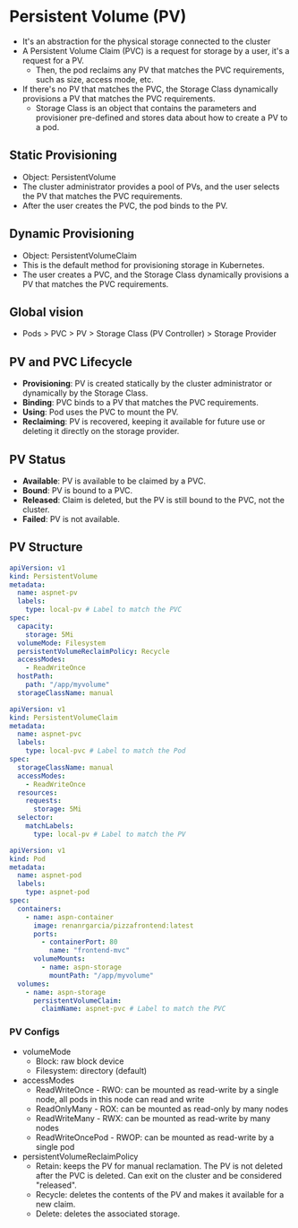 # Persistent Volume (PV)

- It's an abstraction for the physical storage connected to the cluster
- A Persistent Volume Claim (PVC) is a request for storage by a user, it's a request for a PV.
  - Then, the pod reclaims any PV that matches the PVC requirements, such as size, access mode, etc.
- If there's no PV that matches the PVC, the Storage Class dynamically provisions a PV that matches the PVC requirements.
  - Storage Class is an object that contains the parameters and provisioner pre-defined and stores data about how to create a PV to a pod.

## Static Provisioning

- Object: PersistentVolume
- The cluster administrator provides a pool of PVs, and the user selects the PV that matches the PVC requirements.
- After the user creates the PVC, the pod binds to the PV.

## Dynamic Provisioning

- Object: PersistentVolumeClaim
- This is the default method for provisioning storage in Kubernetes.
- The user creates a PVC, and the Storage Class dynamically provisions a PV that matches the PVC requirements.

## Global vision

- Pods > PVC > PV > Storage Class (PV Controller) > Storage Provider

## PV and PVC Lifecycle

- **Provisioning**: PV is created statically by the cluster administrator or dynamically by the Storage Class.
- **Binding**: PVC binds to a PV that matches the PVC requirements.
- **Using**: Pod uses the PVC to mount the PV.
- **Reclaiming**: PV is recovered, keeping it available for future use or deleting it directly on the storage provider.

## PV Status

- **Available**: PV is available to be claimed by a PVC.
- **Bound**: PV is bound to a PVC.
- **Released**: Claim is deleted, but the PV is still bound to the PVC, not the cluster.
- **Failed**: PV is not available.

## PV Structure

```yaml - pv1.yml
apiVersion: v1
kind: PersistentVolume
metadata:
  name: aspnet-pv
  labels:
    type: local-pv # Label to match the PVC
spec:
  capacity:
    storage: 5Mi
  volumeMode: Filesystem
  persistentVolumeReclaimPolicy: Recycle
  accessModes:
    - ReadWriteOnce
  hostPath:
    path: "/app/myvolume"
  storageClassName: manual
```

```yaml - pvc1.yml
apiVersion: v1
kind: PersistentVolumeClaim
metadata:
  name: aspnet-pvc
  labels:
    type: local-pvc # Label to match the Pod
spec:
  storageClassName: manual
  accessModes:
    - ReadWriteOnce
  resources:
    requests:
      storage: 5Mi
  selector:
    matchLabels:
      type: local-pv # Label to match the PV
```

```yaml - pod1.yml
apiVersion: v1
kind: Pod
metadata:
  name: aspnet-pod
  labels:
    type: aspnet-pod
spec:
  containers:
    - name: aspn-container
      image: renanrgarcia/pizzafrontend:latest
      ports:
        - containerPort: 80
          name: "frontend-mvc"
      volumeMounts:
        - name: aspn-storage
          mountPath: "/app/myvolume"
  volumes:
    - name: aspn-storage
      persistentVolumeClaim:
        claimName: aspnet-pvc # Label to match the PVC
```

### PV Configs

- volumeMode
  - Block: raw block device
  - Filesystem: directory (default)
- accessModes
  - ReadWriteOnce - RWO: can be mounted as read-write by a single node, all pods in this node can read and write
  - ReadOnlyMany - ROX: can be mounted as read-only by many nodes
  - ReadWriteMany - RWX: can be mounted as read-write by many nodes
  - ReadWriteOncePod - RWOP: can be mounted as read-write by a single pod
- persistentVolumeReclaimPolicy
  - Retain: keeps the PV for manual reclamation. The PV is not deleted after the PVC is deleted. Can exit on the cluster and be considered "released".
  - Recycle: deletes the contents of the PV and makes it available for a new claim.
  - Delete: deletes the associated storage.

